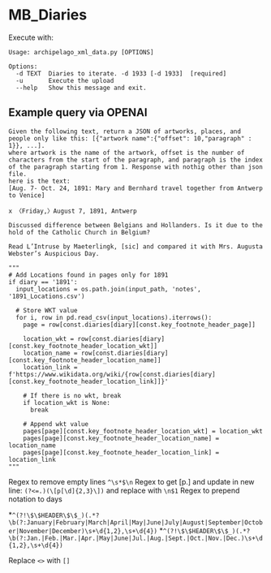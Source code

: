 # MB_Diaries

Execute with:

```
Usage: archipelago_xml_data.py [OPTIONS]

Options:
  -d TEXT  Diaries to iterate. -d 1933 [-d 1933]  [required]
  -u       Execute the upload
  --help   Show this message and exit.
```

## Example query via OPENAI

```
Given the following text, return a JSON of artworks, places, and people only like this: [{"artwork name":{"offset": 10,"paragraph" : 1}}, ...].
where artwork is the name of the artwork, offset is the number of characters from the start of the paragraph, and paragraph is the index of the paragraph starting from 1. Response with nothig other than json file.
here is the text:
[Aug. 7- Oct. 24, 1891: Mary and Bernhard travel together from Antwerp to Venice]

x 〈Friday,〉August 7, 1891, Antwerp

Discussed difference between Belgians and Hollanders. Is it due to the hold of the Catholic Church in Belgium? 

Read L’Intruse by Maeterlingk, [sic] and compared it with Mrs. Augusta Webster’s Auspicious Day.
```


```
"""
# Add Locations found in pages only for 1891
if diary == '1891':
  input_locations = os.path.join(input_path, 'notes', '1891_Locations.csv')

  # Store WKT value
  for i, row in pd.read_csv(input_locations).iterrows():
    page = row[const.diaries[diary][const.key_footnote_header_page]]

    location_wkt = row[const.diaries[diary][const.key_footnote_header_location_wkt]]
    location_name = row[const.diaries[diary][const.key_footnote_header_location_name]]
    location_link = f'https://www.wikidata.org/wiki/{row[const.diaries[diary][const.key_footnote_header_location_link]]}'
    
    # If there is no wkt, break
    if location_wkt is None:
      break
      
    # Append wkt value
    pages[page][const.key_footnote_header_location_wkt] = location_wkt
    pages[page][const.key_footnote_header_location_name] = location_name 
    pages[page][const.key_footnote_header_location_link] = location_link
"""
```


Regex to remove empty lines `^\s*$\n` 
Regex to get [p.] and update in new line: `(?<=.)(\[p[\d]{2,3}\])` and replace with `\n$1`
Regex to prepend notation to days 

*`^(?!\$\$HEADER\$\$_)(.*?\b(?:January|February|March|April|May|June|July|August|September|October|November|December)\s+\d{1,2},\s+\d{4})`
*`^(?!\$\$HEADER\$\$_)(.*?\b(?:Jan.|Feb.|Mar.|Apr.|May|June|Jul.|Aug.|Sept.|Oct.|Nov.|Dec.)\s+\d{1,2},\s+\d{4})`

Replace `<>` with `[]`